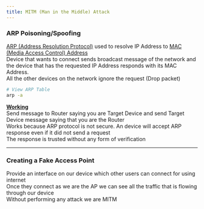 ```yaml
---
title: MITM (Man in the Middle) Attack
---
```


### ARP Poisoning/Spoofing

[ARP (Address Resolution Protocol)](../../computer-networks/layer-wise-concepts/data-link-layer-concepts/arp-address-resolution-protocol.md) used to resolve IP Address to [MAC (Media Access Control) Address](../../computer-networks/layer-wise-concepts/data-link-layer-concepts/mac-media-access-control-address.md)  
Device that wants to connect sends broadcast message of the network and the device that has the requested IP Address responds with its MAC Address.  
All the other devices on the network ignore the request (Drop packet)

````bash
# View ARP Table
arp -a
````

**<u>Working</u>**  
Send message to Router saying you are Target Device and send Target Device message saying that you are the Router  
Works because ARP protocol is not secure. An device will accept ARP response even if it did not send a request  
The response is trusted without any form of verification

---

### Creating a Fake Access Point

Provide an interface on our device which other users can connect for using internet  
Once they connect as we are the AP we can see all the traffic that is flowing through our device  
Without performing any attack we are MITM